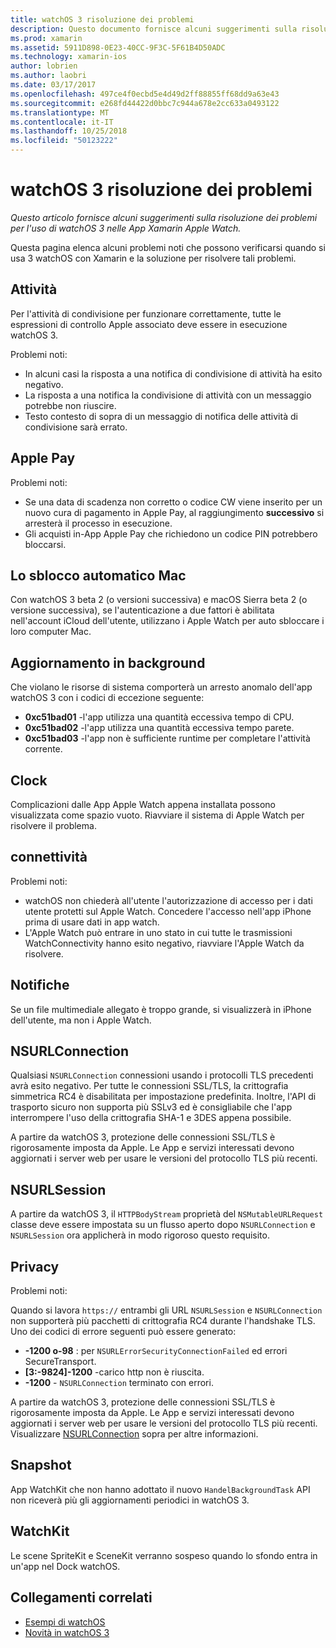```yaml
---
title: watchOS 3 risoluzione dei problemi
description: Questo documento fornisce alcuni suggerimenti sulla risoluzione dei problemi utili quando si lavora con watchOS 3 in Xamarin. Suggerimenti riguardano le attività, Apple Pay, aggiornamento in background, NSURLConnection, privacy e altro ancora.
ms.prod: xamarin
ms.assetid: 5911D898-0E23-40CC-9F3C-5F61B4D50ADC
ms.technology: xamarin-ios
author: lobrien
ms.author: laobri
ms.date: 03/17/2017
ms.openlocfilehash: 497ce4f0ecbd5e4d49d2ff88855ff68dd9a63e43
ms.sourcegitcommit: e268fd44422d0bbc7c944a678e2cc633a0493122
ms.translationtype: MT
ms.contentlocale: it-IT
ms.lasthandoff: 10/25/2018
ms.locfileid: "50123222"
---
```

# <a name="watchos-3-troubleshooting"></a>watchOS 3 risoluzione dei problemi

_Questo articolo fornisce alcuni suggerimenti sulla risoluzione dei problemi per l'uso di watchOS 3 nelle App Xamarin Apple Watch._

Questa pagina elenca alcuni problemi noti che possono verificarsi quando si usa 3 watchOS con Xamarin e la soluzione per risolvere tali problemi.

## <a name="activities"></a>Attività

Per l'attività di condivisione per funzionare correttamente, tutte le espressioni di controllo Apple associato deve essere in esecuzione watchOS 3.

Problemi noti:

- In alcuni casi la risposta a una notifica di condivisione di attività ha esito negativo.
- La risposta a una notifica la condivisione di attività con un messaggio potrebbe non riuscire.
- Testo contesto di sopra di un messaggio di notifica delle attività di condivisione sarà errato.

## <a name="apple-pay"></a>Apple Pay

Problemi noti:

- Se una data di scadenza non corretto o codice CW viene inserito per un nuovo cura di pagamento in Apple Pay, al raggiungimento **successivo** si arresterà il processo in esecuzione.
- Gli acquisti in-App Apple Pay che richiedono un codice PIN potrebbero bloccarsi.

## <a name="auto-mac-unlock"></a>Lo sblocco automatico Mac

Con watchOS 3 beta 2 (o versioni successiva) e macOS Sierra beta 2 (o versione successiva), se l'autenticazione a due fattori è abilitata nell'account iCloud dell'utente, utilizzano i Apple Watch per auto sbloccare i loro computer Mac.

## <a name="background-refresh"></a>Aggiornamento in background

Che violano le risorse di sistema comporterà un arresto anomalo dell'app watchOS 3 con i codici di eccezione seguente:

- **0xc51bad01** -l'app utilizza una quantità eccessiva tempo di CPU.
- **0xc51bad02** -l'app utilizza una quantità eccessiva tempo parete.
- **0xc51bad03** -l'app non è sufficiente runtime per completare l'attività corrente.

## <a name="clock"></a>Clock

Complicazioni dalle App Apple Watch appena installata possono visualizzata come spazio vuoto. Riavviare il sistema di Apple Watch per risolvere il problema.

## <a name="connectivity"></a>connettività

Problemi noti:

- watchOS non chiederà all'utente l'autorizzazione di accesso per i dati utente protetti sul Apple Watch. Concedere l'accesso nell'app iPhone prima di usare dati in app watch.
- L'Apple Watch può entrare in uno stato in cui tutte le trasmissioni WatchConnectivity hanno esito negativo, riavviare l'Apple Watch da risolvere.

## <a name="notifications"></a>Notifiche

Se un file multimediale allegato è troppo grande, si visualizzerà in iPhone dell'utente, ma non i Apple Watch.

## <a name="nsurlconnection"></a>NSURLConnection

Qualsiasi `NSURLConnection` connessioni usando i protocolli TLS precedenti avrà esito negativo. Per tutte le connessioni SSL/TLS, la crittografia simmetrica RC4 è disabilitata per impostazione predefinita. Inoltre, l'API di trasporto sicuro non supporta più SSLv3 ed è consigliabile che l'app interrompere l'uso della crittografia SHA-1 e 3DES appena possibile.

A partire da watchOS 3, protezione delle connessioni SSL/TLS è rigorosamente imposta da Apple. Le App e servizi interessati devono aggiornati i server web per usare le versioni del protocollo TLS più recenti.

## <a name="nsurlsession"></a>NSURLSession

A partire da watchOS 3, il `HTTPBodyStream` proprietà del `NSMutableURLRequest` classe deve essere impostata su un flusso aperto dopo `NSURLConnection` e `NSURLSession` ora applicherà in modo rigoroso questo requisito.

## <a name="privacy"></a>Privacy

Problemi noti:

Quando si lavora `https://` entrambi gli URL `NSURLSession` e `NSURLConnection` non supporterà più pacchetti di crittografia RC4 durante l'handshake TLS. Uno dei codici di errore seguenti può essere generato:

- **-1200 o-98** : per `NSURLErrorSecurityConnectionFailed` ed errori SecureTransport.
- **[3:-9824]-1200** -carico http non è riuscita.
- **-1200**  -  `NSURLConnection` terminato con errori.

A partire da watchOS 3, protezione delle connessioni SSL/TLS è rigorosamente imposta da Apple. Le App e servizi interessati devono aggiornati i server web per usare le versioni del protocollo TLS più recenti. Visualizzare [NSURLConnection](#NSURLConnection) sopra per altre informazioni.

## <a name="snapshots"></a>Snapshot

App WatchKit che non hanno adottato il nuovo `HandelBackgroundTask` API non riceverà più gli aggiornamenti periodici in watchOS 3. 

## <a name="watchkit"></a>WatchKit

Le scene SpriteKit e SceneKit verranno sospeso quando lo sfondo entra in un'app nel Dock watchOS.

## <a name="related-links"></a>Collegamenti correlati

- [Esempi di watchOS](https://developer.xamarin.com/samples/watchos/all/)
- [Novità in watchOS 3](https://developer.apple.com/library/prerelease/content/releasenotes/General/WhatsNewInwatchOS/Articles/watchOS3.html#//apple_ref/doc/uid/TP40017085-SW1)
